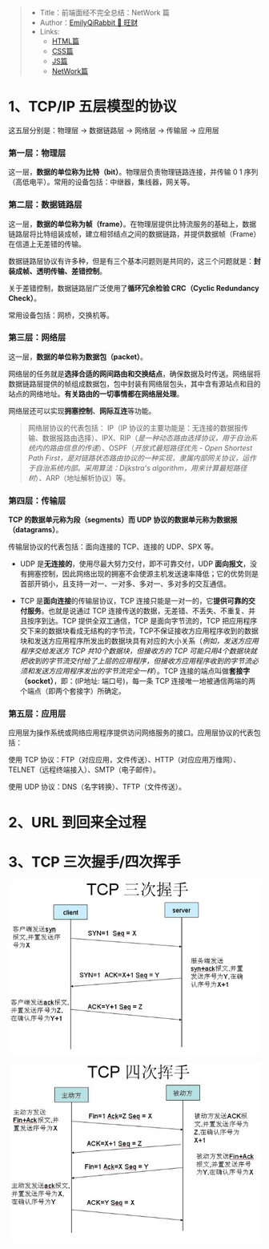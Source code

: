 > * Title：前端面经不完全总结：NetWork 篇
> * Author：[EmilyQiRabbit 🙋 旺财](https://github.com/EmilyQiRabbit)
> * Links:
>      * [HTML篇](https://github.com/EmilyQiRabbit/CodingRepository/blob/master/InterviewSummery/html.md)
>      * [CSS篇](https://github.com/EmilyQiRabbit/CodingRepository/blob/master/InterviewSummery/css.md)
>      * [JS篇](https://github.com/EmilyQiRabbit/CodingRepository/blob/master/InterviewSummery/js.md)
>      * [NetWork篇](https://github.com/EmilyQiRabbit/CodingRepository/blob/master/InterviewSummery/network.md)

# 1、TCP/IP 五层模型的协议

这五层分别是：物理层 -> 数据链路层 -> 网络层 -> 传输层 -> 应用层

### 第一层：物理层

这一层，**数据的单位称为比特（bit）**。物理层负责物理链路连接，并传输 0 1 序列（高低电平）。常用的设备包括：中继器，集线器，网关等。

### 第二层：数据链路层

这一层，**数据的单位称为帧（frame）**。在物理层提供比特流服务的基础上，数据链路层将比特组装成帧，建立相邻结点之间的数据链路，并提供数据帧（Frame）在信道上无差错的传输。

数据链路层协议有许多种，但是有三个基本问题则是共同的，这三个问题就是：**封装成帧、透明传输、差错控制**。

关于差错控制，数据链路层广泛使用了**循环冗余检验 CRC（Cyclic Redundancy Check）**。

常用设备包括：网桥，交换机等。

### 第三层：网络层

这一层，**数据的单位称为数据包（packet）**。

网络层的任务就是**选择合适的网间路由和交换结点**，确保数据及时传送。网络层将数据链路层提供的帧组成数据包，包中封装有网络层包头，其中含有源站点和目的站点的网络地址。**有关路由的一切事情都在网络层处理**。

网络层还可以实现**拥塞控制**、**网际互连**等功能。

> 网络层协议的代表包括：
> IP（IP 协议的主要功能是：无连接的数据报传输、数据报路由选择）、IPX、RIP（*是一种动态路由选择协议，用于自治系统内的路由信息的传递*）、OSPF（*开放式最短路径优先 - Open Shortest Path First，是对链路状态路由协议的一种实现，隶属内部网关协议，运作于自治系统内部。采用算法：Dijkstra's algorithm，用来计算最短路径树*）、ARP（地址解析协议）等。

### 第四层：传输层

**TCP 的数据单元称为段（segments）而 UDP 协议的数据单元称为数据报（datagrams）**。

传输层协议的代表包括：面向连接的 TCP、连接的 UDP、SPX 等。

* UDP 是**无连接的**，使用尽最大努力交付，即不可靠交付，UDP **面向报文**，没有拥塞控制，因此网络出现的拥塞不会使源主机发送速率降低；它的优势则是首部开销小，且支持一对一、一对多、多对一、多对多的交互通信。

* TCP 是**面向连接**的传输层协议，TCP 连接只能是一对一的，它**提供可靠的交付服务**。也就是说通过 TCP 连接传送的数据，无差错、不丢失、不重复、并且按序到达。TCP 提供全双工通信，TCP 是面向字节流的，TCP 把应用程序交下来的数据块看成无结构的字节流，TCP不保证接收方应用程序收到的数据块和发送方应用程序所发出的数据块具有对应的大小关系（*例如，发送方应用程序交给发送方 TCP 共10个数据块，但接收方的 TCP 可能只用4个数据块就把收到的字节流交付给了上层的应用程序，但接收方应用程序收到的字节流必须和发送方应用程序发出的字节流完全一样*）。TCP 连接的端点叫做**套接字（socket）**，即：(IP地址: 端口号)，每一条 TCP 连接唯一地被通信两端的两个端点（即两个套接字）所确定。

### 第五层：应用层

应用层为操作系统或网络应用程序提供访问网络服务的接口。应用层协议的代表包括：

使用 TCP 协议：FTP（对应应用，文件传送）、HTTP（对应应用万维网）、TELNET（远程终端接入）、SMTP（电子邮件）。

使用 UDP 协议：DNS（名字转换）、TFTP（文件传送）。

# 2、URL 到回来全过程

# 3、TCP 三次握手/四次挥手

![3](../imgs/3.png)

![4](../imgs/4.png)

